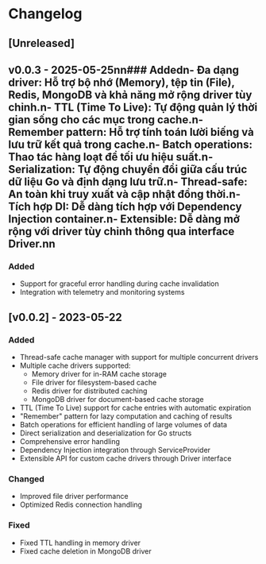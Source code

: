 # Changelog

## [Unreleased]
## v0.0.3 - 2025-05-25nn### Addedn- **Đa dạng driver**: Hỗ trợ bộ nhớ (Memory), tệp tin (File), Redis, MongoDB và khả năng mở rộng driver tùy chỉnh.n- **TTL (Time To Live)**: Tự động quản lý thời gian sống cho các mục trong cache.n- **Remember pattern**: Hỗ trợ tính toán lười biếng và lưu trữ kết quả trong cache.n- **Batch operations**: Thao tác hàng loạt để tối ưu hiệu suất.n- **Serialization**: Tự động chuyển đổi giữa cấu trúc dữ liệu Go và định dạng lưu trữ.n- **Thread-safe**: An toàn khi truy xuất và cập nhật đồng thời.n- **Tích hợp DI**: Dễ dàng tích hợp với Dependency Injection container.n- **Extensible**: Dễ dàng mở rộng với driver tùy chỉnh thông qua interface Driver.nn

### Added
- Support for graceful error handling during cache invalidation
- Integration with telemetry and monitoring systems

## [v0.0.2] - 2023-05-22

### Added
- Thread-safe cache manager with support for multiple concurrent drivers
- Multiple cache drivers supported:
  - Memory driver for in-RAM cache storage
  - File driver for filesystem-based cache
  - Redis driver for distributed caching
  - MongoDB driver for document-based cache storage
- TTL (Time To Live) support for cache entries with automatic expiration
- "Remember" pattern for lazy computation and caching of results
- Batch operations for efficient handling of large volumes of data
- Direct serialization and deserialization for Go structs
- Comprehensive error handling
- Dependency Injection integration through ServiceProvider
- Extensible API for custom cache drivers through Driver interface

### Changed
- Improved file driver performance
- Optimized Redis connection handling

### Fixed
- Fixed TTL handling in memory driver
- Fixed cache deletion in MongoDB driver
